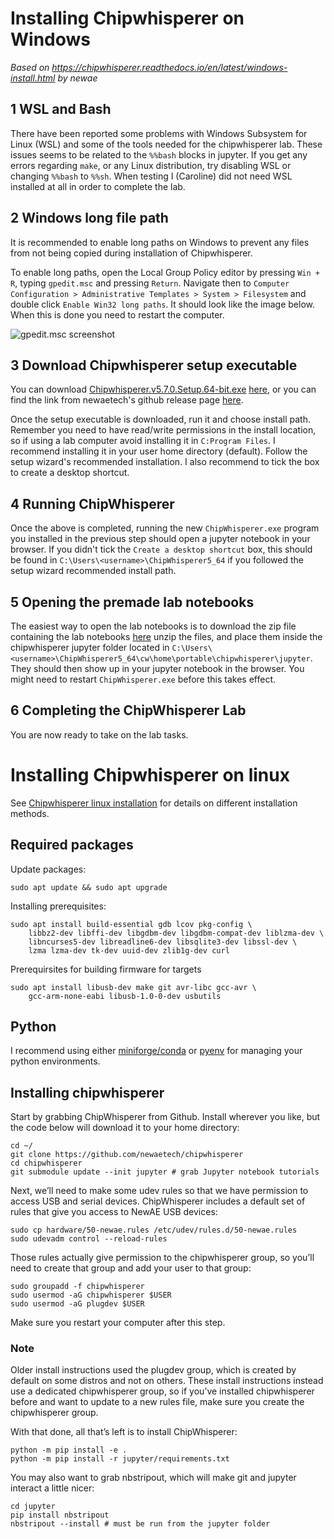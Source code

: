 # Installing Chipwhisperer on Windows
*Based on https://chipwhisperer.readthedocs.io/en/latest/windows-install.html by newae*

## 1 WSL and Bash
There have been reported some problems with Windows Subsystem for Linux (WSL) and some of the tools needed for the chipwhisperer lab. These issues seems to be related to the `%%bash` blocks in jupyter. If you get any errors regarding `make`, or any Linux distribution, try disabling WSL or changing `%%bash` to `%%sh`. When testing I (Caroline) did not need WSL installed at all in order to complete the lab.

## 2 Windows long file path
It is recommended to enable long paths on Windows to prevent any files from not being copied during installation of Chipwhisperer.

To enable long paths, open the Local Group Policy editor by pressing `Win + R`, typing `gpedit.msc` and pressing `Return`. Navigate then to `Computer Configuration > Administrative Templates > System > Filesystem` and double click `Enable Win32 long paths`. It should look like the image below. When this is done you need to restart the computer.

![gpedit.msc screenshot](img/windows_long_path.png)

## 3 Download Chipwhisperer setup executable
You can download [Chipwhisperer.v5.7.0.Setup.64-bit.exe](https://github.com/newaetech/chipwhisperer/releases/download/5.7.0/Chipwhisperer.v5.7.0.Setup.64-bit.exe) [here](https://github.com/newaetech/chipwhisperer/releases/download/5.7.0/Chipwhisperer.v5.7.0.Setup.64-bit.exe), or you can find the link from newaetech's github release page [here](https://github.com/newaetech/chipwhisperer/releases).

Once the setup executable is downloaded, run it and choose install path. Remember you need to have read/write permissions in the install location, so if using a lab computer avoid installing it in `C:Program Files`. I recommend installing it in your user home directory (default). Follow the setup wizard's recommended installation. I also recommend to tick the box to create a desktop shortcut.

## 4 Running ChipWhisperer
Once the above is completed, running the new `ChipWhisperer.exe` program you installed in the previous step should open a jupyter notebook in your browser. If you didn't tick the `Create a desktop shortcut` box, this should be found in `C:\Users\<username>\ChipWhisperer5_64` if you followed the setup wizard recommended install path.

## 5 Opening the premade lab notebooks
The easiest way to open the lab notebooks is to download the zip file containing the lab notebooks [here](https://todo.com) unzip the files, and place them inside the chipwhisperer jupyter folder located in `C:\Users\<username>\ChipWhisperer5_64\cw\home\portable\chipwhisperer\jupyter`. They should then show up in your jupyter notebook in the browser. You might need to restart `ChipWhisperer.exe` before this takes effect.

## 6 Completing the ChipWhisperer Lab
You are now ready to take on the lab tasks.


# Installing Chipwhisperer on linux
See [Chipwhisperer linux installation](https://chipwhisperer.readthedocs.io/en/latest/linux-install.html) for details on different installation methods.

## Required packages
Update packages:
```
sudo apt update && sudo apt upgrade
```
Installing prerequisites:
```
sudo apt install build-essential gdb lcov pkg-config \
    libbz2-dev libffi-dev libgdbm-dev libgdbm-compat-dev liblzma-dev \
    libncurses5-dev libreadline6-dev libsqlite3-dev libssl-dev \
    lzma lzma-dev tk-dev uuid-dev zlib1g-dev curl
```
Prerequirsites for building firmware for targets
```
sudo apt install libusb-dev make git avr-libc gcc-avr \
    gcc-arm-none-eabi libusb-1.0-0-dev usbutils
```

## Python
I recommend using either [miniforge/conda](https://github.com/conda-forge/miniforge) or [pyenv](https://github.com/pyenv/pyenv) for managing your python environments.

## Installing chipwhisperer
Start by grabbing ChipWhisperer from Github. Install wherever you like, but the code below will download it to your home directory:
```
cd ~/
git clone https://github.com/newaetech/chipwhisperer
cd chipwhisperer
git submodule update --init jupyter # grab Jupyter notebook tutorials
```
Next, we’ll need to make some udev rules so that we have permission to access USB and serial devices. ChipWhisperer includes a default set of rules that give you access to NewAE USB devices:

```
sudo cp hardware/50-newae.rules /etc/udev/rules.d/50-newae.rules
sudo udevadm control --reload-rules
```
Those rules actually give permission to the chipwhisperer group, so you’ll need to create that group and add your user to that group:

```
sudo groupadd -f chipwhisperer
sudo usermod -aG chipwhisperer $USER
sudo usermod -aG plugdev $USER
```
Make sure you restart your computer after this step.

### Note
Older install instructions used the plugdev group, which is created by default on some distros and not on others. These install instructions instead use a dedicated chipwhisperer group, so if you’ve installed chipwhisperer before and want to update to a new rules file, make sure you create the chipwhisperer group.

With that done, all that’s left is to install ChipWhisperer:
```
python -m pip install -e .
python -m pip install -r jupyter/requirements.txt
```
You may also want to grab nbstripout, which will make git and jupyter interact a little nicer:

```
cd jupyter
pip install nbstripout
nbstripout --install # must be run from the jupyter folder
```
